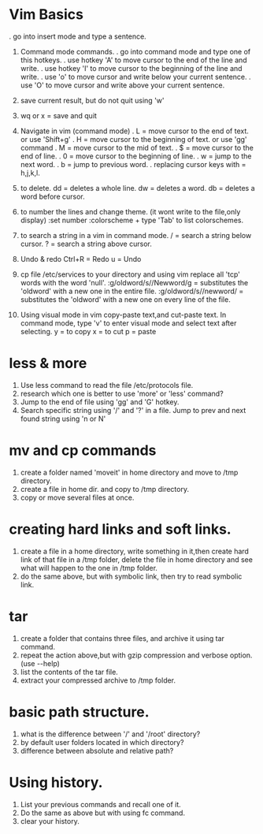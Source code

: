 # Vim Basics

. go into insert mode and type a sentence.
1. Command mode commands.
. go into command mode and type one of this hotkeys.
  . use hotkey 'A' to move cursor to the end of the line and write.
  . use hotkey 'I' to move cursor to the beginning of the line and write.
  . use 'o' to move cursor and write below your current sentence.
  . use 'O' to move cursor and write above your current sentence.

2. save current result, but do not quit using 'w'
3. wq or x = save and quit

4. Navigate in vim (command mode)
. L = move cursor to the end of text. or use 'Shift+g' 
. H = move cursor to the beginning of text. or use 'gg' command
. M = move cursor to the mid of text.
. $ = move cursor to the end of line.
. 0 = move cursor to the beginning of line.
. w = jump to the next word. 
. b = jump to previous word.
. replacing cursor keys with  =  h,j,k,l.

5.  to delete.
dd = deletes a whole line.
dw = deletes a word.
db = deletes a word before cursor.

6. to number the lines and change theme. (it wont write to the file,only display)
:set number
:colorscheme + type 'Tab' to list colorschemes.

7.  to search a string in a vim in command mode.
/ = search a string below cursor.
? = search a string above cursor.

8. Undo & redo 
Ctrl+R = Redo 
u      = Undo 

9. cp file /etc/services to your directory and using vim replace all 'tcp' words with the word 'null'.
:g/oldword/s//Newword/g = substitutes the 'oldword' with a new one in the entire file.
:g/oldword/s//newword/  = substitutes the 'oldword' with a new one on every line of the file.

10. Using visual mode in vim copy-paste text,and cut-paste text.
In command mode, type 'v' to enter visual mode and select text after selecting.
y = to copy
x = to cut
p = paste

# less & more

1. Use less command to read the file /etc/protocols file.
2. research which one is better to use 'more' or 'less' command?
3. Jump to the end of file using 'gg' and 'G' hotkey.
4. Search specific string using '/' and '?' in a file. Jump to prev and next found string using 'n or N'

# mv and cp commands

1. create a folder named 'moveit' in home directory and move to /tmp directory.
2. create a file in home dir. and copy to /tmp directory.
3. copy or move several files at once.

# creating hard links and soft links.

1. create a file in a home directory, write something in it,then create hard link of that file in a /tmp folder,
delete the file in home directory and see what will happen to the one in /tmp folder.
2. do the same above, but with symbolic link, then try to read symbolic link.

# tar
1. create a folder that contains three files, and archive it using tar command. 
2. repeat the action above,but with gzip compression and verbose option. (use --help)
3. list the contents of the tar file.
4. extract your compressed archive to /tmp folder.

# basic path structure.
1. what is the difference between '/' and '/root' directory?
2. by default user folders located in which directory?
3. difference between absolute and relative path?

# Using history.
1. List your previous commands and recall one of it.
2. Do the same as above but with using fc command.
3. clear your history.


